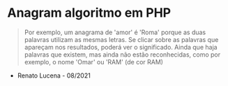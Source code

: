 # Anagram algoritmo em PHP

> Por exemplo, um anagrama de 'amor' é 'Roma' porque as duas palavras utilizam as mesmas letras. Se clicar sobre as palavras que apareçam nos resultados, poderá ver o significado. Ainda que haja palavras que existem, mas ainda não estão reconhecidas, como por exemplo, o nome 'Omar' ou 'RAM' (de cor RAM)

- Renato Lucena - 08/2021
